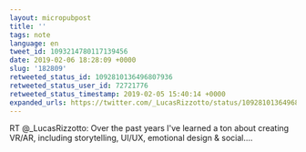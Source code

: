 ```yaml
---
layout: micropubpost
title: ''
tags: note
language: en
tweet_id: 1093214780117139456
date: 2019-02-06 18:28:09 +0000
slug: '182809'
retweeted_status_id: 1092810136496807936
retweeted_status_user_id: 72721776
retweeted_status_timestamp: 2019-02-05 15:40:14 +0000
expanded_urls: https://twitter.com/_LucasRizzotto/status/1092810136496807936/photo/1
---
```

RT @_LucasRizzotto: Over the past years I've learned a ton about creating VR/AR, including storytelling, UI/UX, emotional design &amp; social.…

